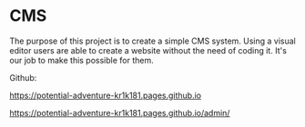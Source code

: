 # CMS

The purpose of this project is to create a simple CMS system. Using a visual editor users are able to create a website without the need of coding it. It's our job to make this possible for them.
 
Github:

https://potential-adventure-kr1k181.pages.github.io

https://potential-adventure-kr1k181.pages.github.io/admin/
